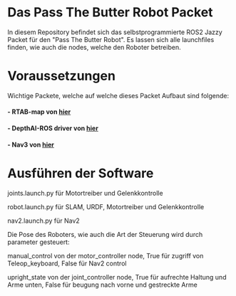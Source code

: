 # Das Pass The Butter Robot Packet

In diesem Repository befindet sich das selbstprogrammierte ROS2 Jazzy Packet für den "Pass The Butter Robot". Es lassen sich alle launchfiles finden, wie auch die nodes, welche den Roboter betreiben.

# Voraussetzungen

Wichtige Packete, welche auf welche dieses Packet Aufbaut sind folgende:

#### - RTAB-map von [hier](https://github.com/introlab/rtabmap_ros/tree/ros2)
#### - DepthAI-ROS driver von [hier](https://docs.luxonis.com/software/ros/depthai-ros/build/)
#### - Nav3 von [hier](https://docs.nav2.org/getting_started/index.html#installation)

# Ausführen der Software

joints.launch.py für Motortreiber und Gelenkkontrolle

robot.launch.py für SLAM, URDF, Motortreiber und Gelenkkontrolle

nav2.launch.py für Nav2

Die Pose des Roboters, wie auch die Art der Steuerung wird durch parameter gesteuert:

manual_control von der motor_controller node, True für zugriff von Teleop_keyboard, False für Nav2 control

upright_state von der joint_controller node, True für aufrechte Haltung und Arme unten, False für beugung nach vorne und gestreckte Arme
